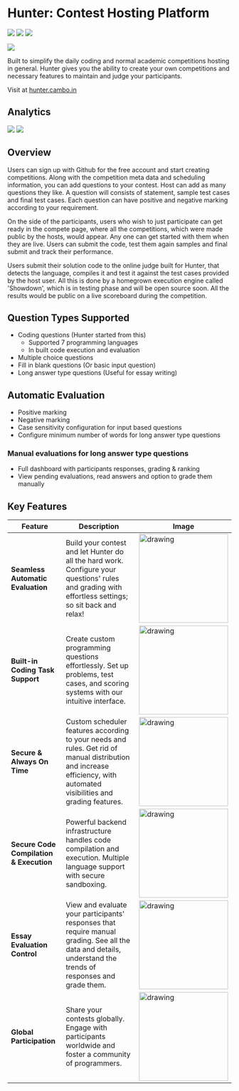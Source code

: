 # Hunter: Contest Hosting Platform

![](https://badgen.net/github/license/msc24x/hunter)
![](https://badgen.net/github/branches/msc24x/hunter)
![](https://badgen.net/github/commits/msc24x/hunter/main)

![](https://hunter.cambo.in/assets/hunter-banner.jpg)

Built to simplify the daily coding and normal academic competitions hosting in general. Hunter gives you the ability to create your own competitions and necessary features to maintain and judge your participants.

Visit at [hunter.cambo.in](https://hunter.cambo.in)

## Analytics

![](https://badgen.net/https/hunter.cambo.in/api/status/users)
![](https://badgen.net/https/hunter.cambo.in/api/status/competitions)

## Overview

Users can sign up with Github for the free account and start creating competitions. Along with the competition meta data and scheduling information, you can add questions to your contest. Host can add as many questions they like. A question will consists of statement, sample test cases and final test cases. Each question can have positive and negative marking according to your requirement.

On the side of the participants, users who wish to just participate can get ready in the compete page, where all the competitions, which were made public by the hosts, would appear. Any one can get started with them when they are live. Users can submit the code, test them again samples and final submit and track their performance.

Users submit their solution code to the online judge built for Hunter, that detects the language, compiles it and test it against the test cases provided by the host user. All this is done by a homegrown execution engine called 'Showdown', which is in testing phase and will be open source soon. All the results would be public on a live scoreboard during the competition.

## Question Types Supported

-   Coding questions (Hunter started from this)
    -   Supported 7 programming languages
    -   In built code execution and evaluation
-   Multiple choice questions
-   Fill in blank questions (Or basic input question)
-   Long answer type questions (Useful for essay writing)

## Automatic Evaluation

-   Positive marking
-   Negative marking
-   Case sensitivity configuration for input based questions
-   Configure minimum number of words for long answer type questions

### Manual evaluations for long answer type questions

-   Full dashboard with participants responses, grading & ranking
-   View pending evaluations, read answers and option to grade them manually

## Key Features

| Feature                                 | Description                                                                                                                                                            | Image                                                                                      |
| --------------------------------------- | ---------------------------------------------------------------------------------------------------------------------------------------------------------------------- | ------------------------------------------------------------------------------------------ |
| **Seamless Automatic Evaluation**       | Build your contest and let Hunter do all the hard work. Configure your questions' rules and grading with effortless settings; so sit back and relax!                   | <img src="https://hunter.cambo.in/assets/evaluation.webp" alt="drawing" width="200"/>      |
| **Built-in Coding Task Support**        | Create custom programming questions effortlessly. Set up problems, test cases, and scoring systems with our intuitive interface.                                       | <img src="https://hunter.cambo.in/assets/coding%20task.webp" alt="drawing" width="200"/>   |
| **Secure & Always On Time**             | Custom scheduler features according to your needs and rules. Get rid of manual distribution and increase efficiency, with automated visibilities and grading features. | <img src="https://hunter.cambo.in/assets/scheduler.webp" alt="drawing" width="200"/>       |
| **Secure Code Compilation & Execution** | Powerful backend infrastructure handles code compilation and execution. Multiple language support with secure sandboxing.                                              | <img src="https://hunter.cambo.in/assets/question.webp" alt="drawing" width="200"/>        |
| **Essay Evaluation Control**            | View and evaluate your participants' responses that require manual grading. See all the data and details, understand the trends of responses and grade them.           | <img src="https://hunter.cambo.in/assets/insights.webp" alt="drawing" width="200"/>        |
| **Global Participation**                | Share your contests globally. Engage with participants worldwide and foster a community of programmers.                                                                | <img src="https://hunter.cambo.in/assets/workbench%20new.webp" alt="drawing" width="200"/> |
